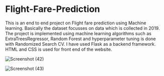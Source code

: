 # Flight-Fare-Prediction

This is an end to end project on Flight fare prediction using Machine learning. Basically the dataset focusses on data which is collected in 2019. The project is implemented using machine learning algorithms such as ExtraTreesRegressor, Random Forest and hyperparameter tuning is done with Randomized Search CV. I have used Flask as a backend framework. HTML and CSS is used for front end of the website. 

![Screenshot (42)](https://user-images.githubusercontent.com/93720274/195156648-9bbe03f1-eca2-43de-99ca-932636d5279b.png)

![Screenshot (43)](https://user-images.githubusercontent.com/93720274/195156684-85d91dc9-54bb-414b-ba5b-2f0d0aa60c24.png)
